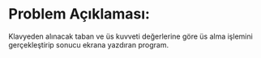 # Problem Açıklaması:
Klavyeden alınacak taban ve üs kuvveti değerlerine göre üs alma işlemini gerçekleştirip sonucu ekrana yazdıran program.